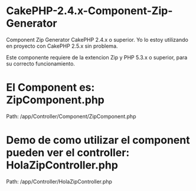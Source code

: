 CakePHP-2.4.x-Component-Zip-Generator
====================================

Component Zip Generator CakePHP 2.4.x o superior.
Yo lo estoy utilizando en proyecto con CakePHP 2.5.x sin problema.

Este componente requiere de la extencion Zip y PHP 5.3.x o superior, para su correcto funcionamiento.

El Component es: ZipComponent.php
==============================
Path: /app/Controller/Component/ZipComponent.php

Demo de como utilizar el component pueden ver el controller: HolaZipController.php
============================================
Path: /app/Controller/HolaZipController.php
